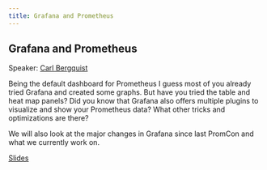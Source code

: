```yaml
---
title: Grafana and Prometheus
---
```


## Grafana and Prometheus

Speaker: [Carl Bergquist](/2017-munich/speakers/carl-bergquist/)

Being the default dashboard for Prometheus I guess most of you already tried Grafana and created some graphs. But have you tried the table and heat map panels? Did you know that Grafana also offers multiple plugins to visualize and show your Prometheus data? What other tricks and optimizations are there?

We will also look at the major changes in Grafana since last PromCon and what we currently work on.

[Slides](https://docs.google.com/presentation/d/1NTYA6J7qZNhJlFEzaBOB-jVzVAGS8C5etJflAjXvVec/edit#slide=id.p)

